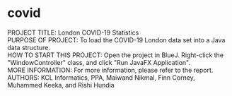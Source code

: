 # covid
PROJECT TITLE: London COVID-19 Statistics  
PURPOSE OF PROJECT: To load the COVID-19 London data set into a Java data structure.  
HOW TO START THIS PROJECT: Open the project in BlueJ. Right-click the "WindowController" class, and click "Run JavaFX Application".  
MORE INFORMATION: For more information, please refer to the report.  
AUTHORS: KCL Informatics, PPA, Maiwand Nikmal, Finn Corney, Muhammed Keeka, and Rishi Hundia